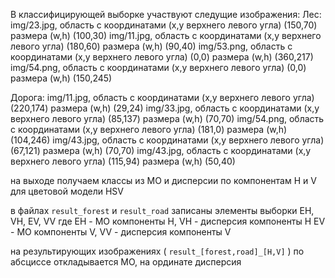 В классифицирующей выборке участвуют следущие изображения:
Лес:
    img/23.jpg, область с координатами (x,y верхнего левого угла) (150,70) размера (w,h) (100,30)
    img/11.jpg, область с координатами (x,y верхнего левого угла) (180,60) размера (w,h) (90,40)
    img/53.png, область с координатами (x,y верхнего левого угла) (0,0)    размера (w,h) (360,217)
    img/54.png, область с координатами (x,y верхнего левого угла) (0,0)    размера (w,h) (150,245)
            
Дорога:
    img/11.jpg, область с координатами (x,y верхнего левого угла) (220,174) размера (w,h) (29,24) 
    img/33.jpg, область с координатами (x,y верхнего левого угла) (85,137)  размера (w,h) (70,70) 
    img/54.png, область с координатами (x,y верхнего левого угла) (181,0)   размера (w,h) (104,246) 
    img/43.jpg, область с координатами (x,y верхнего левого угла) (67,121)  размера (w,h) (70,70)
    img/43.jpg, область с координатами (x,y верхнего левого угла) (115,94)  размера (w,h) (50,40) 

на выходе получаем классы из МО и дисперсии по компонентам H и V для цветовой
модели HSV

в файлах `result_forest` и `result_road` записаны элементы выборки EH, VH, EV, VV
где EH - МО компоненты H,
    VH - дисперсия компоненты H
    EV - МО компоненты V,
    VV - дисперсия компоненты V

на результирующих изображениях ( `result_[forest,road]_[H,V]` ) по абсциссе откладывается МО, на ординате
дисперсия
